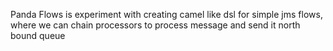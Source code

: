 Panda Flows is experiment with creating camel like dsl for simple jms flows, where we can chain processors to process message and send it north bound queue

